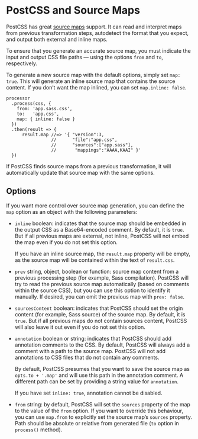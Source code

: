 PostCSS and Source Maps
=======================

PostCSS has great [source maps](http://www.html5rocks.com/en/tutorials/developertools/sourcemaps/) support. It can read and interpret maps from previous transformation steps, autodetect the format that you expect, and output both external and inline maps.

To ensure that you generate an accurate source map, you must indicate the input and output CSS file paths — using the options `from` and `to`, respectively.

To generate a new source map with the default options, simply set `map: true`. This will generate an inline source map that contains the source content. If you don’t want the map inlined, you can set `map.inline: false`.

    processor
      .process(css, {
        from: 'app.sass.css',
        to:   'app.css',
        map: { inline: false }
      })
      .then(result => {
          result.map //=> '{ "version":3,
                     //      "file":"app.css",
                     //      "sources":["app.sass"],
                     //       "mappings":"AAAA,KAAI" }'
      })

If PostCSS finds source maps from a previous transformation, it will automatically update that source map with the same options.

Options
-------

If you want more control over source map generation, you can define the `map` option as an object with the following parameters:

-   `inline` boolean: indicates that the source map should be embedded in the output CSS as a Base64-encoded comment. By default, it is `true`. But if all previous maps are external, not inline, PostCSS will not embed the map even if you do not set this option.

    If you have an inline source map, the `result.map` property will be empty, as the source map will be contained within the text of `result.css`.

-   `prev` string, object, boolean or function: source map content from a previous processing step (for example, Sass compilation). PostCSS will try to read the previous source map automatically (based on comments within the source CSS), but you can use this option to identify it manually. If desired, you can omit the previous map with `prev: false`.

-   `sourcesContent` boolean: indicates that PostCSS should set the origin content (for example, Sass source) of the source map. By default, it is `true`. But if all previous maps do not contain sources content, PostCSS will also leave it out even if you do not set this option.

-   `annotation` boolean or string: indicates that PostCSS should add annotation comments to the CSS. By default, PostCSS will always add a comment with a path to the source map. PostCSS will not add annotations to CSS files that do not contain any comments.

    By default, PostCSS presumes that you want to save the source map as `opts.to + '.map'` and will use this path in the annotation comment. A different path can be set by providing a string value for `annotation`.

    If you have set `inline: true`, annotation cannot be disabled.

-   `from` string: by default, PostCSS will set the `sources` property of the map to the value of the `from` option. If you want to override this behaviour, you can use `map.from` to explicitly set the source map’s `sources` property. Path should be absolute or relative from generated file (`to` option in `process()` method).
